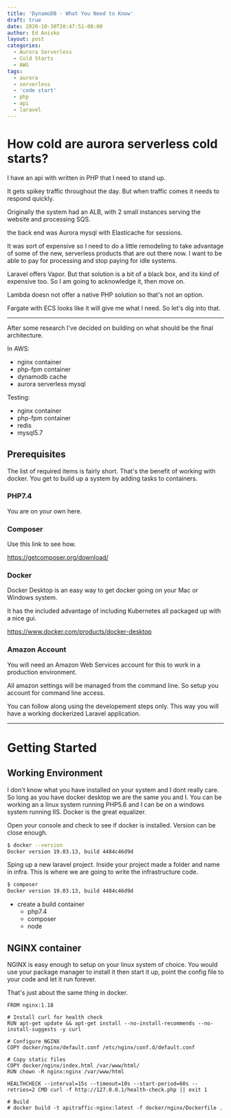 ```yaml
---
title: 'DynamoDB - What You Need to Know'
draft: true
date: 2020-10-30T20:47:51-08:00
author: Ed Anisko
layout: post
categories:
  - Aurora Serverless
  - Cold Starts
  - AWS
tags:
  - aurora 
  - serverless 
  - 'code start'
  - php 
  - api
  - laravel  
---
```

# How cold are aurora serverless cold starts?

I have an api with written in PHP that I need to stand up.

It gets spikey traffic throughout the day.  But when traffic comes it needs to respond quickly.

<!--more-->

Originally the system had an ALB, with 2 small instances serving the website and processing SQS.

the back end was Aurora mysql with Elasticache for sessions.

It was sort of expensive so I need to do a little remodeling to take advantage of some of the new, serverless products that are out there now.  I want to be able to pay for processing and stop paying for idle systems.

Laravel offers Vapor.  But that solution is a bit of a black box, and its kind of expensive too. So I am going to acknowledge it, then move on.  

Lambda doesn not offer a native PHP solution so that's not an option.   

Fargate with ECS looks like it will give me what I need.   So let's dig into that. 

---

After some research  I've decided on building on what should be the final architecture.

In AWS:
- nginx container
- php-fpm container
- dynamodb cache
- aurora serverless mysql

Testing:
- nginx container
- php-fpm container
- redis
- mysql5.7

##  Prerequisites
The list of required items is fairly short. That's the benefit of working with docker. You get to build up a system by adding tasks to containers.  

### PHP7.4
You are on your own here.

### Composer
Use this link to see how.

https://getcomposer.org/download/




### Docker
Docker Desktop is an easy way to get docker going on your Mac or Windows system.

It has the included advantage of including Kubernetes all packaged up with a nice gui.

https://www.docker.com/products/docker-desktop

### Amazon Account
You will need an Amazon Web Services account for this to work in a production environment.

All amazon settings will be managed from the command line.  So setup you account for command line access.

You can follow along using the developement steps only.  This way you will have a working dockerized Laravel application.

---

# Getting Started

## Working Environment
I don't know what you have installed on your system and I dont really care.  So long as you have docker desktop we are the same you and I.  You can be working an a linux system running PHP5.6 and I can be on a windows system running IIS.  Docker is the great equalizer.

Open your console and check to see if docker is installed.  Version can be close enough. 

```bash
$ docker --version
Docker version 19.03.13, build 4484c46d9d
```
Sping up a new laravel project.  Inside your project made a folder and name in infra. This is where we are going to write the infrastructure code. 

```bash
$ composer 
Docker version 19.03.13, build 4484c46d9d
```

- create a build container
  - php7.4
  - composer
  - node





## NGINX container

NGINX is easy enough to setup on your linux system of choice.  You would use your package manager to install it then start it up, point the config file to your code and let it run forever.

That's just about the same thing in docker.

```docker
FROM nginx:1.18

# Install curl for health check
RUN apt-get update && apt-get install --no-install-recommends --no-install-suggests -y curl

# Configure NGINX
COPY docker/nginx/default.conf /etc/nginx/conf.d/default.conf

# Copy static files
COPY docker/nginx/index.html /var/www/html/
RUN chown -R nginx:nginx /var/www/html

HEALTHCHECK --interval=15s --timeout=10s --start-period=60s --retries=2 CMD curl -f http://127.0.0.1/health-check.php || exit 1

# Build
# docker build -t apitraffic-nginx:latest -f docker/nginx/Dockerfile .
```

